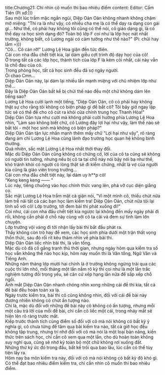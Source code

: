 title:Chương21: Chỉ nhìn cô muốn thi bao nhiêu điểm
content:
Editor: Cẩm Tiên (Pi xđ:)))<br>Sau một lúc trầm mặc ngắn ngủi, Diệp Oản Oản không nhanh không chậm mở miệng: "Thì ra là như vậy, có nhiều cha mẹ là có thể dạy ra dạng con gái gì... Như thế, có phải hay không tôi cũng có thể nói, cô giáo dạng gì, là có thể dạy ra học sinh dạng đó? Toàn bộ lớp F coi như là lớp học nát nhất trường, không biết, cô Lương ngài có cảm tưởng như thế nào?" (Pi: chửi hay lắm =)))<br>"Cô... Cô càn rỡ!" Lương Lệ Hoa giận đến tức điên.<br>Cái con nha đầu chết tiệt kia, lại dám giễu cợt trình độ dạy học của cô!<br>Ở trong tất cả các lớp học, thành tích của lớp F là kém cỏi nhất, cái này vẫn là chỗ đau của cô.<br>Trong phòng học, tất cả học sinh đều đã sợ ngây người.<br>Ôi chao Cmn...<br>Diệp Oản Oản này, lại dám lại nhiều lần mạnh miệng với chủ nhiệm lớp như thế...<br>Đây là Diệp Oản Oản bất kể bị chửi thế nào đều một chữ không dám lên tiếng sao?<br>Lương Lệ Hoa cười lạnh một tiếng, "Diệp Oản Oản, cô có phải hay không thật sự cho rằng tôi không có biện pháp gì để bắt cô? Tôi bây giờ ngay lập tức sẽ có thể để cho cô cút ra khỏi cửa chính trung học Thanh Hòa!"<br>Diệp Oản Oản tựa như cười mà không phải cười hướng phía Lương Lệ Hoa nhìn, "Làm sao không biết chứ, cô Lương đây lợi hại như vậy, làm thế nào sẽ bắt tôi - một học sinh mà không có biện pháp?"<br>Diệp Oản Oản tận lực nhấn mạnh thêm mấy chữ "Lợi hại như vậy", rõ ràng đang ám chỉ Lương Lệ Hoa cùng lãnh đạo trường học quan hệ không bình thường.<br>Quả nhiên, sắc mặt Lương Lệ Hoa nhất thời thay đổi.<br>Mặc dù Diệp Oản Oản cũng không có chứng cớ, lời của cô ta cũng sẽ không có người tin tưởng, nhưng nếu bị cô ta tại chỗ này nói bậy nói bạ như thế, khó tránh khỏi có người có lòng thật sẽ đi kiểm chứng, nhất là vợ của người kia cũng là giáo viên trong trường...<br>Cái con nha đầu chết tiệt này, lại dám uy h**p cô!<br>"Keng keng keng —— "<br>Lúc này, tiếng chuông vào học chính thức vang lên, phá vỡ cục diện giằng co.<br>Sắc mặt Lương Lệ Hoa trầm mặt cả giận nói, "Vì một mình cô, thiếu chút nữa làm trễ nãi tất cả các bạn học làm kiểm tra! Diệp Oản Oản, chút nữa tôi lại tính sổ với cô! Lớp trưởng, tới đem bài thi phát xuống đi!"<br>Coi như, cái con nha đầu chết tiệt kia ngược lại không đến mấy ngày phải đi rồi, không cần phải ở chỗ này cùng với cô ta cãi vả đem sự tình làm lớn chuyện.<br>Lớp trưởng vội vàng đi tới nhận lấy bài thi bắt đầu phát ra.<br>Thấy không còn trò hay để xem, các học sinh phía dưới một trận thất vọng thổn thức, sau đó rối rít kêu thảm nhìn về phía bài thi.<br>Diệp Oản Oản liếc nhìn bài thi, là văn tống.<br>Mặc dù cô đã cố gắng tranh thủ thời gian, nhưng ngày hôm qua kiểm tra số học vẫn không thể nào học kịp, hôm nay muốn thi là Văn tống, Ngữ Văn và Tiếng Anh.<br>Những năm tháng lớp mười hai chính là ở trường không ngừng trải qua các cuộc thi lớn nhỏ, mỗi tháng một lần nắm rõ kỳ thi coi như là một lần trắc nghiệm tương đối trọng yếu, sẽ căn cứ xếp hạng lần nữa để sắp xếp chỗ ngồi.<br>Ánh mắt Diệp Oản Oản nhanh chóng nhìn xong những cái đề thi kia, tất cả đề bài đều hoàn toàn xa lạ.<br>Ngày trước kiểm tra, bài thi cô cũng không nhìn, đối với cái đề bài này đương nhiên không có chút ấn tượng nào.<br>Chỉ là, mặc dù đối với những đề bài này cô không có ấn tượng, nhưng mỗi một câu trả lời của mỗi đề bài, chỉ cần cô liếc một cái, trong nháy mắt sẽ hiện lên rõ ràng trước mắt.<br>Kiếp trước thành tích cùng điểm số đối với cô mà nói không có bất kỳ ý nghĩa gì, cô chưa từng để tâm qua bài kiểm tra nào, tất cả giờ học đều không tập trung, nhưng trí nhớ đối với cô mà nói là một loại bản năng, kiến thức trên sách học, chỉ cần cô xem qua một lần, cho dù hoàn toàn không suy nghĩ qua, cũng sẽ nhớ kỹ toàn bộ một chữ không rơi xuống đất.<br>Những thứ ký ức đó trong đầu, bất kể trôi qua bao lâu, lúc cần có thể tùy tiện lấy ra.<br>Hôm nay ba môn kiểm tra này, đối với cô mà nói không có bất kỳ độ khó gì.<br>Có thể đạt bao nhiêu điểm kiểm tra, chỉ cần nhìn cô muốn thi bao nhiêu điểm.